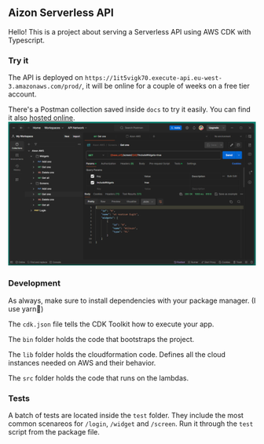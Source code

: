 ## Aizon Serverless API

Hello! This is a project about serving a Serverless API using AWS CDK with Typescript.

### Try it

The API is deployed on `https://1it5vigk70.execute-api.eu-west-3.amazonaws.com/prod/`, it will be online for a couple of weeks on a free tier account.

There's a Postman collection saved inside `docs` to try it easily. You can find it also [hosted online](https://documenter.getpostman.com/view/34418409/2sA3BobXoW).
![alt text](docs/image.png)

### Development

As always, make sure to install dependencies with your package manager. (I use yarn🧶)

The `cdk.json` file tells the CDK Toolkit how to execute your app.

The `bin` folder holds the code that bootstraps the project.

The `lib` folder holds the cloudformation code. Defines all the cloud instances needed on AWS and their behavior.

The `src` folder holds the code that runs on the lambdas.

### Tests

A batch of tests are located inside the `test` folder. They include the most common scenareos for `/login`, `/widget` and `/screen`. Run it through the `test` script from the package file.
